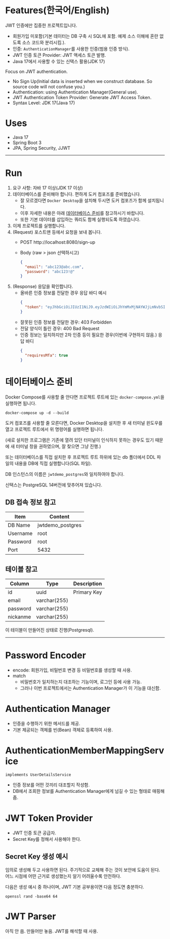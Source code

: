# Features(한국어/English)

JWT 인증에만 집중한 프로젝트입니다.

- 회원가입 미포함(기본 데이터는 DB 구축 시 SQL에 포함. 예제 소스 이해에 혼란 없도록 소스 코드와 분리시킴.).
- 인증: `AuthenticationManager`를 사용한 인증(범용 인증 방식).
- JWT 인증 토큰 Provider: JWT 액세스 토큰 발행.
- Java 17에서 사용할 수 있는 신택스 활용(JDK 17)

Focus on JWT authentication.

- No Sign Up(Initial data is inserted when we construct database. So source code will not confuse you.)
- Authentication: using Authentication Manager(General use).
- JWT Authentication Token Provider: Generate JWT Access Token.
- Syntax Level: JDK 17(Java 17)

# Uses

- Java 17
- Spring Boot 3
- JPA, Spring Security, JJWT

---

# Run

1. 요구 사항: 자바 17 이상(JDK 17 이상)
2. 데이터베이스를 준비해야 합니다. 편하게 도커 컴포즈를 준비했습니다.
   - 잘 모르겠다면 `Docker Desktop`을 설치해 두시면 도커 컴포즈가 함께 설치됩니다.
   - 이후 자세한 내용은 아래 [데이터베이스 준비](#데이터베이스-준비)를 참고하시기 바랍니다.
   - 또한 기본 데이터를 삽입하는 쿼리도 함께 실행되도록 하였습니다.
3. 이제 프로젝트를 실행합니다.
4. (Request) 포스트맨 등에서 요청을 보내 봅니다.
   - POST http://localhost:8080/sign-up
   - Body (raw > json 선택하시고)
   
     ```json
     {
       "email": "abc123@abc.com",
       "password": "abc123!@"
     }
     ```
5. (Response) 응답을 확인합니다.
   - 올바른 인증 정보를 전달한 경우 응답 바디 예시
     ```json
     {
       "token": "eyJhbGciOiJIUzI1NiJ9.eyJzdWIiOiJhYmMxMjNAYWJjLmNvbSIsInJvbGVzIjpbIlVTRVIiXSwiaWF0IjoxNjgyMTc5ODA4LCJleHAiOjE2ODIxODE2MDh9.V2vnH3P94JUTk1Cfv-GL9dG_pB2IjESUNXKKsh5vSR4"
     }
     ```
   - 잘못된 인증 정보를 전달한 경우: 403 Forbidden
   - 전달 양식이 틀린 경우: 400 Bad Request
   - 인증 정보는 일치하지만 2차 인증 등이 필요한 경우(이번에 구현하지 않음.) 응답 바디
     ```json
     {
       "requiresMfa": true
     }
     ```

# 데이터베이스 준비

Docker Compose를 사용할 줄 안다면 프로젝트 루트에 있는 `docker-compose.yml`을 실행하면 됩니다.

```shell
docker-compose up -d --build
```

도커 컴포즈를 사용할 줄 모른다면, Docker Desktop을 설치한 후 새 터미널 윈도우를 열고 프로젝트 루트에서 위 명령어를 실행하면 됩니다.

(새로 설치한 프로그램은 기존에 열려 있던 터미널이 인식하지 못하는 경우도 있기 때문에 새 터미널 창을 권하였으며, 잘 찾으면 그냥 진행.)

또는 데이터베이스를 직접 설치한 후 프로젝트 루트 하위에 있는 db 폴더에서 DDL 파일의 내용을 DB에 직접 실행합니다(SQL 파일).

DB 인스턴스의 이름은 `jwtdemo_postgres`와 일치하여야 합니다.

신택스는 PostgreSQL 14버전에 맞추어져 있습니다.

## DB 접속 정보 참고

| Item     | Content          |
|----------|------------------|
| DB Name  | jwtdemo_postgres |
| Username | root             |
| Password | root             |
| Port     | 5432             |

## 테이블 참고

| Column   | Type         | Description |
|----------|--------------|-------------|
| id       | uuid         | Primary Key |
| email    | varchar(255) |             |
| password | varchar(255) |             |
| nickanme | varchar(255) |             |

이 테이블이 만들어진 상태로 진행(Postgresql).

---

# Password Encoder

- encode: 회원가입, 비밀번호 변경 등 비밀번호를 생성할 때 사용.
- match
  - 비밀번호가 일치하는지 대조하는 기능이며, 로그인 등에 사용 가능.
  - 그러나 이번 프로젝트에서는 Authentication Manager가 이 기능을 대신함.

# Authentication Manager

- 인증을 수행하기 위한 메서드를 제공.
- 기본 제공되는 객체를 빈(Bean) 객체로 등록하여 사용.

# AuthenticationMemberMappingService
`implements UserDetailsService`

- 인증 정보를 어떤 것끼리 대조할지 작성함.
- DB에서 조회한 정보를 Authentication Manager에게 넘길 수 있는 형태로 매핑해 줌.

# JWT Token Provider

- JWT 인증 토큰 공급자.
- Secret Key를 정해서 사용해야 한다.

## Secret Key 생성 예시

임의로 생성해 두고 사용하면 된다. 주기적으로 교체해 주는 것이 보안에 도움이 된다.
어느 시점에 어떤 근거로 생성했는지 알기 어려울수록 안전하다.

다음은 생성 예시 중 하나이며, JWT 기본 공부용이면 다음 정도면 충분하다.

```shell
openssl rand -base64 64
```

# JWT Parser

아직 안 씀. 만들어만 놓음. JWT를 해석할 때 사용.